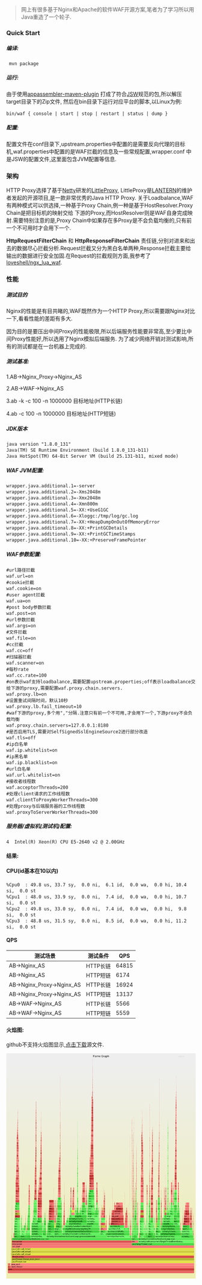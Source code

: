 > 网上有很多基于Nginx和Apache的软件WAF开源方案,笔者为了学习所以用Java重造了一个轮子.

### Quick Start

##### 编译:
```
 mvn package 
```

##### 运行:
由于使用[appassembler-maven-plugin](http://www.mojohaus.org/appassembler/appassembler-maven-plugin/usage-jsw.html)
打成了符合[JSW](https://wrapper.tanukisoftware.com/doc/english/download.jsp)规范的包,所以解压target目录下的Zip文件,
然后在bin目录下运行对应平台的脚本,以Linux为例:

```
bin/waf { console | start | stop | restart | status | dump }
```

##### 配置:
配置文件在conf目录下,upstream.properties中配置的是需要反向代理的目标机,waf.properties中配置的是WAF拦截的信息及一些常规配置,wrapper.conf
中是JSW的配置文件,这里面包含JVM配置等信息.


### 架构
HTTP Proxy选择了基于[Netty](https://netty.io/)研发的[LittleProxy](https://github.com/adamfisk/LittleProxy),
LittleProxy是[LANTERN](https://getlantern.org/)的维护者发起的开源项目,是一款非常优秀的Java HTTP Proxy.
关于Loadbalance,WAF有两种模式可以供选择,一种基于Proxy Chain,例一种是基于HostResolver.Proxy Chain是把目标机的映射交给
下游的Proxy,而HostResolver则是WAF自身完成映射.需要特别注意的是,Proxy Chain中如果存在多Proxy是不会负载均衡的,只有前一个不可用时才会用下一个.

**HttpRequestFilterChain** 和 **HttpResponseFilterChain** 责任链,分别对进来和出去的数据尽心拦截分析.Request拦截又分为黑白名单两种,Response拦截主要给输出的数据进行安全加固.在Request的拦截规则方面,我参考了[loveshell/ngx_lua_waf](https://github.com/loveshell/ngx_lua_waf).

### 性能

##### 测试目的
Nginx的性能是有目共睹的,WAF既然作为一个HTTP Proxy,所以需要跟Nginx对比一下,看看性能的差距有多大.

因为目的是要压出中间Proxy的性能极限,所以后端服务性能要非常高,至少要比中间Proxy性能好,所以选用了Nginx模拟后端服务.
为了减少网络开销对测试影响,所有的测试都是在一台机器上完成的.


##### 测试基准:
1.AB->Nginx_Proxy->Nginx_AS 

2.AB->WAF->Nginx_AS

3.ab -k -c 100 -n 1000000 目标地址(HTTP长链)

4.ab -c 100 -n 1000000 目标地址(HTTP短链)


##### JDK版本
```
java version "1.8.0_131"
Java(TM) SE Runtime Environment (build 1.8.0_131-b11)
Java HotSpot(TM) 64-Bit Server VM (build 25.131-b11, mixed mode)
```

##### WAF JVM配置:
```
wrapper.java.additional.1=-server
wrapper.java.additional.2=-Xms2048m
wrapper.java.additional.3=-Xmx2048m
wrapper.java.additional.4=-Xmn800m
wrapper.java.additional.5=-XX:+UseG1GC
wrapper.java.additional.6=-Xloggc:/tmp/log/gc.log
wrapper.java.additional.7=-XX:+HeapDumpOnOutOfMemoryError
wrapper.java.additional.8=-XX:+PrintGCDetails
wrapper.java.additional.9=-XX:+PrintGCTimeStamps
wrapper.java.additional.10=-XX:+PreserveFramePointer
```

##### WAF参数配置:
```
#url路径拦截
waf.url=on
#cookie拦截
waf.cookie=on
#user agent拦截
waf.ua=on
#post body参数拦截
waf.post=on
#url参数拦截
waf.args=on
#文件拦截
waf.file=on
#cc拦截
waf.cc=off
#扫描器拦截
waf.scanner=on
#每秒rate
waf.cc.rate=100
#on表示waf支持loadbalance,需要配置upstream.properties;off表示loadbalance交给下游的proxy,需要配置waf.proxy.chain.servers.
waf.proxy.lb=on
#设置重试间隔时间，默认10秒
waf.proxy.lb.fail_timeout=10
#waf下游的proxy,多个用","分隔.注意只有前一个不可用,才会用下一个,下游proxy不会负载均衡
waf.proxy.chain.servers=127.0.0.1:8180
#是否启用TLS,需要对SelfSignedSslEngineSource2进行部分改造
waf.tls=off
#ip白名单
waf.ip.whitelist=on
#ip黑名单
waf.ip.blacklist=on
#url白名单
waf.url.whitelist=on
#接收者线程数
waf.acceptorThreads=200
#处理client请求的工作线程数
waf.clientToProxyWorkerThreads=300
#处理proxy与后端服务器的工作线程数
waf.proxyToServerWorkerThreads=300
```

##### 服务器/虚拟机(测试机)配置:

```
4  Intel(R) Xeon(R) CPU E5-2640 v2 @ 2.00GHz
```


#### 结果:

#### CPU(id基本在10以内)

```
%Cpu0  : 49.8 us, 33.7 sy,  0.0 ni,  6.1 id,  0.0 wa,  0.0 hi, 10.4 si,  0.0 st
%Cpu1  : 48.0 us, 33.9 sy,  0.0 ni,  7.4 id,  0.0 wa,  0.0 hi, 10.7 si,  0.0 st
%Cpu2  : 49.8 us, 33.0 sy,  0.0 ni,  7.4 id,  0.0 wa,  0.0 hi,  9.8 si,  0.0 st
%Cpu3  : 48.8 us, 31.5 sy,  0.0 ni,  8.5 id,  0.0 wa,  0.0 hi, 11.2 si,  0.0 st
```

#### QPS

测试场景|测试条件|QPS
-------|-------|-------
AB->Nginx_AS|HTTP长链|64815
AB->Nginx_AS|HTTP短链|6174
AB->Nginx_Proxy->Nginx_AS|HTTP长链|16924
AB->Nginx_Proxy->Nginx_AS|HTTP短链|13137
AB->WAF->Nginx_AS|HTTP长链|5566
AB->WAF->Nginx_AS|HTTP短链|5559


#### 火焰图:

github不支持火焰图显示,[点击下载](https://github.com/chengdedeng/waf/blob/master/doc/flamegraph.svg)源文件.

![](/doc/flamegraph.svg)